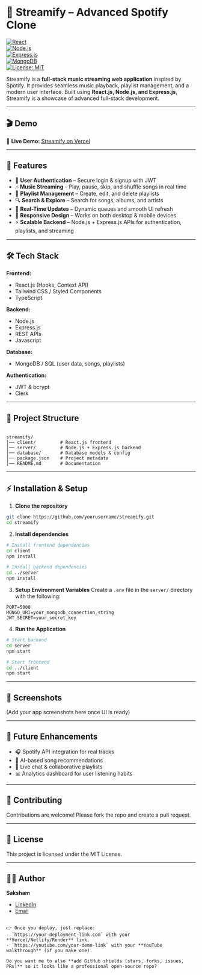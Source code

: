 
# 🎵 Streamify – Advanced Spotify Clone  

[![React](https://img.shields.io/badge/Frontend-React.js-61DBFB?logo=react&logoColor=white)](https://reactjs.org/)  
[![Node.js](https://img.shields.io/badge/Backend-Node.js-43853D?logo=node.js&logoColor=white)](https://nodejs.org/)  
[![Express.js](https://img.shields.io/badge/Framework-Express.js-000000?logo=express&logoColor=white)](https://expressjs.com/)  
[![MongoDB](https://img.shields.io/badge/Database-MongoDB-4EA94B?logo=mongodb&logoColor=white)](https://www.mongodb.com/)  
[![License: MIT](https://img.shields.io/badge/License-MIT-yellow.svg)](LICENSE)  

Streamify is a **full-stack music streaming web application** inspired by Spotify. It provides seamless music playback, playlist management, and a modern user interface. Built using **React.js, Node.js, and Express.js**, Streamify is a showcase of advanced full-stack development.  

---

## 🎬 Demo  
🚀 **Live Demo:** [Streamify on Vercel](https://your-deployment-link.com)  

---

## 🚀 Features  
- 🔐 **User Authentication** – Secure login & signup with JWT  
- 🎶 **Music Streaming** – Play, pause, skip, and shuffle songs in real time  
- 📂 **Playlist Management** – Create, edit, and delete playlists  
- 🔍 **Search & Explore** – Search for songs, albums, and artists  
- 📡 **Real-Time Updates** – Dynamic queues and smooth UI refresh  
- 📱 **Responsive Design** – Works on both desktop & mobile devices  
- ⚡ **Scalable Backend** – Node.js + Express.js APIs for authentication, playlists, and streaming  

---

## 🛠 Tech Stack  
**Frontend:**  
- React.js (Hooks, Context API)  
- Tailwind CSS / Styled Components
- TypeScript

**Backend:**  
- Node.js  
- Express.js  
- REST APIs
- Javascript

**Database:**  
- MongoDB / SQL (user data, songs, playlists)  

**Authentication:**  
- JWT & bcrypt  
- Clerk
---

## 📂 Project Structure  
```

streamify/
│── client/         # React.js frontend
│── server/         # Node.js + Express.js backend
│── database/       # Database models & config
│── package.json    # Project metadata
│── README.md       # Documentation

````

---

## ⚡ Installation & Setup  

1. **Clone the repository**  
```bash
git clone https://github.com/yourusername/streamify.git
cd streamify
````

2. **Install dependencies**

```bash
# Install frontend dependencies
cd client
npm install

# Install backend dependencies
cd ../server
npm install
```

3. **Setup Environment Variables**
   Create a `.env` file in the `server/` directory with the following:

```
PORT=5000
MONGO_URI=your_mongodb_connection_string
JWT_SECRET=your_secret_key
```

4. **Run the Application**

```bash
# Start backend
cd server
npm start

# Start frontend
cd ../client
npm start
```

---

## 📸 Screenshots

(Add your app screenshots here once UI is ready)

---

## 📌 Future Enhancements

* 🎧 Spotify API integration for real tracks
* 🤖 AI-based song recommendations
* 💬 Live chat & collaborative playlists
* 📊 Analytics dashboard for user listening habits

---

## 🤝 Contributing

Contributions are welcome! Please fork the repo and create a pull request.

---

## 📜 License

This project is licensed under the MIT License.

---

## 👨‍💻 Author

**Saksham**

* [LinkedIn](https://www.linkedin.com/in/saksham832005)
* [Email](mailto:saksham832005@gmail.com)

```

👉 Once you deploy, just replace:  
- `https://your-deployment-link.com` with your **Vercel/Netlify/Render** link.  
- `https://youtube.com/your-demo-link` with your **YouTube walkthrough** (if you make one).  

Do you want me to also **add GitHub shields (stars, forks, issues, PRs)** so it looks like a professional open-source repo?
```
